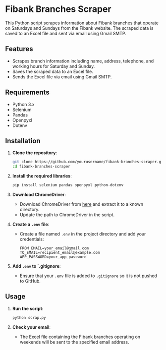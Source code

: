 # Fibank Branches Scraper

This Python script scrapes information about Fibank branches that operate on Saturdays and Sundays from the Fibank website. The scraped data is saved to an Excel file and sent via email using Gmail SMTP.

## Features

- Scrapes branch information including name, address, telephone, and working hours for Saturday and Sunday.
- Saves the scraped data to an Excel file.
- Sends the Excel file via email using Gmail SMTP.

## Requirements

- Python 3.x
- Selenium
- Pandas
- Openpyxl
- Dotenv

## Installation

1. **Clone the repository**:
    ```sh
    git clone https://github.com/yourusername/fibank-branches-scraper.git
    cd fibank-branches-scraper
    ```

2. **Install the required libraries**:
    ```sh
    pip install selenium pandas openpyxl python-dotenv
    ```

3. **Download ChromeDriver**:
    - Download ChromeDriver from [here](https://sites.google.com/a/chromium.org/chromedriver/downloads) and extract it to a known directory.
    - Update the path to ChromeDriver in the script.

4. **Create a `.env` file**:
    - Create a file named `.env` in the project directory and add your credentials:
      ```env
      FROM_EMAIL=your_email@gmail.com
      TO_EMAIL=recipient_email@example.com
      APP_PASSWORD=your_app_password
      ```

5. **Add `.env` to `.gitignore**:
    - Ensure that your `.env` file is added to `.gitignore` so it is not pushed to GitHub.

## Usage

1. **Run the script**:
    ```sh
    python scrap.py
    ```

2. **Check your email**:
    - The Excel file containing the Fibank branches operating on weekends will be sent to the specified email address.
